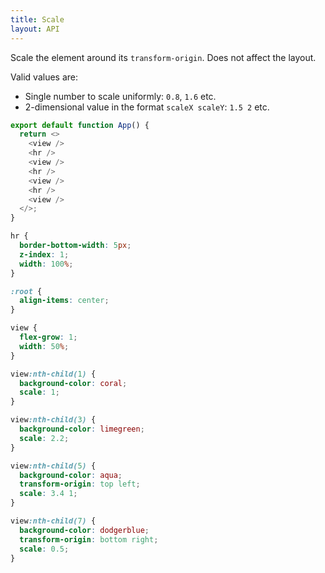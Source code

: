 ```yaml
---
title: Scale
layout: API
---
```


Scale the element around its `transform-origin`. Does not affect the layout.

Valid values are:
- Single number to scale uniformly: `0.8`, `1.6` etc.
- 2-dimensional value in the format `scaleX scaleY`: `1.5 2` etc.

<Sandpack>

```js App.js
export default function App() {
  return <>
    <view />
    <hr />
    <view />
    <hr />
    <view />
    <hr />
    <view />
  </>;
}
```

```css style.css active
hr {
  border-bottom-width: 5px;
  z-index: 1;
  width: 100%;
}

:root {
  align-items: center;
}

view {
  flex-grow: 1;
  width: 50%;
}

view:nth-child(1) {
  background-color: coral;
  scale: 1;
}

view:nth-child(3) {
  background-color: limegreen;
  scale: 2.2;
}

view:nth-child(5) {
  background-color: aqua;
  transform-origin: top left;
  scale: 3.4 1;
}

view:nth-child(7) {
  background-color: dodgerblue;
  transform-origin: bottom right;
  scale: 0.5;
}
```

</Sandpack>
